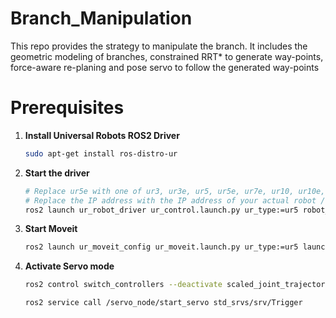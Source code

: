 # Branch_Manipulation
This repo provides the strategy to manipulate the branch. It includes the geometric modeling of branches, constrained RRT* to generate way-points, force-aware re-planing and pose servo to follow the generated way-points
# Prerequisites
1. **Install Universal Robots ROS2 Driver**
   ```bash
   sudo apt-get install ros-distro-ur
   ```
2. **Start the driver**
  
     ```bash
   # Replace ur5e with one of ur3, ur3e, ur5, ur5e, ur7e, ur10, ur10e, ur12e, ur16e, ur20, ur30
   # Replace the IP address with the IP address of your actual robot / URSim
   ros2 launch ur_robot_driver ur_control.launch.py ur_type:=ur5 robot_ip:=192.168.56.xxx
     ```
3. **Start Moveit**
   ```bash
   ros2 launch ur_moveit_config ur_moveit.launch.py ur_type:=ur5 launch_rviz:=true
   ```
4. **Activate Servo mode**
      ```bash
      ros2 control switch_controllers --deactivate scaled_joint_trajectory_controller --activate forward_position_controller
   ```
   ```bash
   ros2 service call /servo_node/start_servo std_srvs/srv/Trigger
   ```
   
